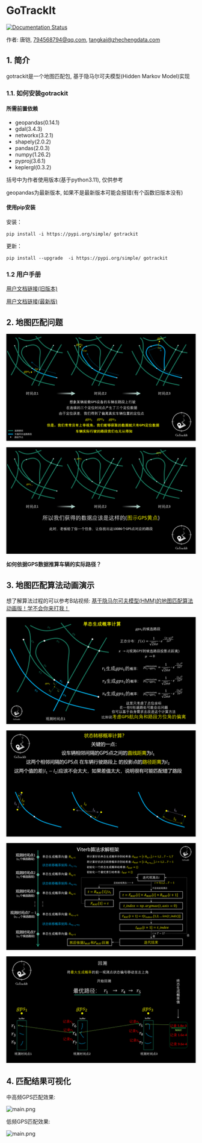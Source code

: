 # GoTrackIt
[![Documentation Status](https://readthedocs.org/projects/gotrackit/badge/?version=latest)](https://gotrackit.readthedocs.io/en/latest/?badge=latest)

作者: 唐铠, 794568794@qq.com, tangkai@zhechengdata.com

## 1. 简介
gotrackit是一个地图匹配包, 基于隐马尔可夫模型(Hidden Markov Model)实现

### 1.1. 如何安装gotrackit

#### __所需前置依赖__

- geopandas(0.14.1)
- gdal(3.4.3)
- networkx(3.2.1)
- shapely(2.0.2)
- pandas(2.0.3)
- numpy(1.26.2)
- pyproj(3.6.1)
- keplergl(0.3.2)

括号中为作者使用版本(基于python3.11), 仅供参考

geopandas为最新版本, 如果不是最新版本可能会报错(有个函数旧版本没有)

#### __使用pip安装__

安装：

``` shell
pip install -i https://pypi.org/simple/ gotrackit
```

更新：
``` shell
pip install --upgrade  -i https://pypi.org/simple/ gotrackit
```

### 1.2 用户手册

[用户文档链接(旧版本)](https://gotrackitdocs.readthedocs.io/en/latest/)

[用户文档链接(最新版)](https://gotrackit.readthedocs.io/en/latest/)

## 2. 地图匹配问题

![car_gps.png](doc/docs/source/images/car_gps.png)

![where_car.png](doc/docs/source/images/whereIsCar.png)

__如何依据GPS数据推算车辆的实际路径？__

## 3. 地图匹配算法动画演示

想了解算法过程的可以参考B站视频:
[基于隐马尔可夫模型(HMM)的地图匹配算法动画版！学不会你来打我！](https://www.bilibili.com/video/BV1gQ4y1w7dC/?vd_source=7389960e7356c27a5d1849f7ee9ae6f2)

![main.png](doc/docs/source/images/single_p.png)

![main.png](./doc/docs/source/images/transition.png)

![main.png](./doc/docs/source/images/viterbi.png)

![main.png](./doc/docs/source/images/trace.png)


## 4. 匹配结果可视化

中高频GPS匹配效果:

![main.png](./doc/docs/source/images/m_h_f.gif)

低频GPS匹配效果:

![main.png](./doc/docs/source/images/l_f.gif)
